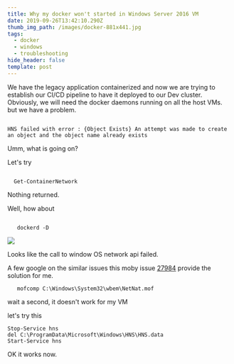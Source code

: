 ```yaml
---
title: Why my docker won't started in Windows Server 2016 VM
date: 2019-09-26T13:42:10.290Z
thumb_img_path: /images/docker-881x441.jpg
tags:
  - docker
  - windows
  - troubleshooting
hide_header: false
template: post
---
```



We have the legacy application containerized and now we are trying to establish our CI/CD pipeline to have it deployed to our Dev cluster. Obviously, we will need the docker daemons running on all the host VMs. but we have a problem.



```

HNS failed with error : {Object Exists} An attempt was made to create an object and the object name already exists

```



Umm, what is going on?



Let's try



```

  Get-ContainerNetwork

```



Nothing returned.



Well, how about



```

   dockerd -D

```

![](/images/troubleshoot.png)

Looks like the call to window OS network api failed.

A few google on the similar issues this moby issue [27984]( 
https://github.com/moby/moby/issues/27984#issuecomment-280805779) provide the solution for me.


```
   mofcomp C:\Windows\System32\wbem\NetNat.mof 
```

wait a second, it doesn't work for my VM

let's try this

```
Stop-Service hns
del C:\ProgramData\Microsoft\Windows\HNS\HNS.data
Start-Service hns
```

OK it works now.
